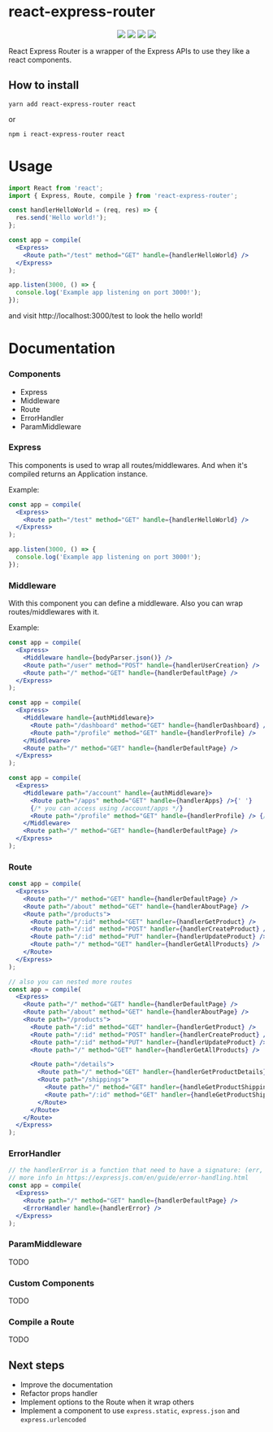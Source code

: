 # react-express-router

<p align="center">
  <img src="https://img.shields.io/github/license/pato12/react-express">
  <img src="https://img.shields.io/npm/dt/react-express-router">
  <img src="https://img.shields.io/npm/v/react-express-router">
  <img src="https://img.shields.io/github/stars/pato12/react-express?style=social">
</p>

React Express Router is a wrapper of the Express APIs to use they like a react components.

## How to install

```
yarn add react-express-router react
```

or

```
npm i react-express-router react
```

# Usage

```jsx
import React from 'react';
import { Express, Route, compile } from 'react-express-router';

const handlerHelloWorld = (req, res) => {
  res.send('Hello world!');
};

const app = compile(
  <Express>
    <Route path="/test" method="GET" handle={handlerHelloWorld} />
  </Express>
);

app.listen(3000, () => {
  console.log('Example app listening on port 3000!');
});
```

and visit http://localhost:3000/test to look the hello world!

# Documentation

### Components

- Express
- Middleware
- Route
- ErrorHandler
- ParamMiddleware

### Express

This components is used to wrap all routes/middlewares. And when it's compiled returns an Application instance.

Example:

```jsx
const app = compile(
  <Express>
    <Route path="/test" method="GET" handle={handlerHelloWorld} />
  </Express>
);

app.listen(3000, () => {
  console.log('Example app listening on port 3000!');
});
```

### Middleware

With this component you can define a middleware. Also you can wrap routes/middlewares with it.

Example:

```jsx
const app = compile(
  <Express>
    <Middleware handle={bodyParser.json()} />
    <Route path="/user" method="POST" handle={handlerUserCreation} />
    <Route path="/" method="GET" handle={handlerDefaultPage} />
  </Express>
);
```

```jsx
const app = compile(
  <Express>
    <Middleware handle={authMiddleware}>
      <Route path="/dashboard" method="GET" handle={handlerDashboard} />
      <Route path="/profile" method="GET" handle={handlerProfile} />
    </Middleware>
    <Route path="/" method="GET" handle={handlerDefaultPage} />
  </Express>
);
```

```jsx
const app = compile(
  <Express>
    <Middleware path="/account" handle={authMiddleware}>
      <Route path="/apps" method="GET" handle={handlerApps} />{' '}
      {/* you can access using /account/apps */}
      <Route path="/profile" method="GET" handle={handlerProfile} /> {/* you can access using /account/profile */}
    </Middleware>
    <Route path="/" method="GET" handle={handlerDefaultPage} />
  </Express>
);
```

### Route

```jsx
const app = compile(
  <Express>
    <Route path="/" method="GET" handle={handlerDefaultPage} />
    <Route path="/about" method="GET" handle={handlerAboutPage} />
    <Route path="/products">
      <Route path="/:id" method="GET" handler={handlerGetProduct} />
      <Route path="/:id" method="POST" handler={handlerCreateProduct} />
      <Route path="/:id" method="PUT" handler={handlerUpdateProduct} />
      <Route path="/" method="GET" handler={handlerGetAllProducts} />
    </Route>
  </Express>
);
```

```jsx
// also you can nested more routes
const app = compile(
  <Express>
    <Route path="/" method="GET" handle={handlerDefaultPage} />
    <Route path="/about" method="GET" handle={handlerAboutPage} />
    <Route path="/products">
      <Route path="/:id" method="GET" handler={handlerGetProduct} />
      <Route path="/:id" method="POST" handler={handlerCreateProduct} />
      <Route path="/:id" method="PUT" handler={handlerUpdateProduct} />
      <Route path="/" method="GET" handler={handlerGetAllProducts} />

      <Route path="/details">
        <Route path="/" method="GET" handler={handlerGetProductDetails} />
        <Route path="/shippings">
          <Route path="/" method="GET" handler={handleGetProductShippings} />
          <Route path="/:id" method="GET" handler={handleGetProductShipping} />
        </Route>
      </Route>
    </Route>
  </Express>
);
```

### ErrorHandler

```jsx
// the handlerError is a function that need to have a signature: (err, req, res, next)
// more info in https://expressjs.com/en/guide/error-handling.html
const app = compile(
  <Express>
    <Route path="/" method="GET" handle={handlerDefaultPage} />
    <ErrorHandler handle={handlerError} />
  </Express>
);
```

### ParamMiddleware

TODO

### Custom Components

TODO

### Compile a Route

TODO

## Next steps

- Improve the documentation
- Refactor props handler
- Implement options to the Route when it wrap others
- Implement a component to use `express.static`, `express.json` and `express.urlencoded`
